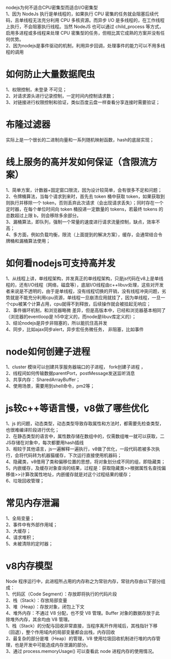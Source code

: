 nodejs为何不适合CPU密集型而适合I/O密集型  
  1、因为 NodeJs 执行是单线程的，如果执行 CPU 密集的任务就会阻塞后续代码，且单线程无法充分利用 CPU 多核资源。而异步 I/O 是多线程的，在工作线程上执行，不会阻塞执行线程。当然 NodeJS 也可以通过 child_process 等方式，启用多进程或多线程来处理 CPU 密集型的任务，但相比其它成熟的方案并没有任何优势。  
  2、因为nodejs是事件驱动的机制，利用异步回调，处理事件的能力可以不用多线程的调用  
  
# 如何防止大量数据爬虫  
  1、权限控制，未登录 不可见；  
  2、对请求源头进行记录控制，一定时间内控制请求数；  
  3、对链接进行权限控制和验证，类似百度云盘一样查看分享连接时需要验证；  
  
# 布隆过滤器  
  实际上是一个很长的二进制向量和一系列随机映射函数，hash的底层实现；  
  
# 线上服务的高并发如何保证（含限流方案）  
  1、简单方案，计数器+固定窗口限流，因为设计较简单，会有很多不足和问题；  
  2、令牌桶算法，当每个请求到来时，首先去 token 桶中获取 token，如果获取到则执行并移除一个 token，否则丢弃此次请求（会出现请求丢失）；同时存在一个定时器，在每个单位时间向 token 桶投递一定数量的 tokens，若最终 tokens 的总数超过上限 b，则会移除多余部分。  
  3、漏桶算法，即队列，强制一个常量的速度进行请求流量控制，缺点，效率不高；  
  4、多方面，例如负载均衡，限流（上面提到的解决方案），缓存，会通常结合令牌桶和漏桶算法使用；  
  
  
# 如何看nodejs可支持高并发  
  1、从线程上讲，单线程架构，并发真正的单线程架构，只是js代码在v8上是单线程的，还有I/O线程（网络，磁盘等），底层I/O线程由c++libuv处理，这些对开发者来说是不透明的，由于是单线程，没有线程切换的开销，没有线程冲突问题，劣势就是不能充分利用cpu资源，单线程一旦崩溃应用就挂了，因为单线程，一旦一个cpu被某个计算占用，cpu就得不到释放，后续操作就会被挂起无响应；  
  2、事件循环机制，和浏览器略微 差异，但是高版本中，已经和浏览器基本相同了（浏览器的eventloop是 h5中定义的，而node是libuv库定义的）；  
  3、结论nodejs是异步非阻塞的，所以能抗住高并发  
  4、同步，比如ajax同步alert，异步宏任务微任务， 非阻塞，比如事件  
  
# node如何创建子进程  
  1、cluster 模块可以创建共享服务器端口的子进程， fork创建子进程 ，  
  2、线程间如何传输数据parentPort，postMessage发送监听消息  
  3、共享内存： SharedArrayBuffer；  
  4、使用场景，需要用到shell命令，pm2等；  
  
# js较c++等语言慢，v8做了哪些优化  
  1、js 的问题，动态类型，动态类型导致存取属性和方法时，都需要先检查类型，也很难编译阶段进行优化；  
  2、在静态类型的语言中，属性数存储在数组中的，仅需数组唯一就可以获取，二JS存储在对象中，每次都要用hash插线  
  3、相较于其他语言，js一遍解释一遍执行，v8做了优化，一段代码若被多次执行，会将代码转为机器猫缓存，下次运行直接使用机器码；  
  4、隐藏类，v8借用了类和偏移位置的思想，将对象划分成不同的组，即隐藏类；  
  5，内嵌缓存，及缓存对象查询的结果，过程是：获取隐藏类>>根据属性名查找偏移值>>计算改属性地址，内嵌缓存就是对这个过程结果的缓存；  
  6、垃圾回收管理；  

# 常见内存泄漏  
  1、全局变量；  
  2、事件中有外部作用域；  
  3、大缓存；  
  4、请求堆积；  
  5、未被清除的定时器；  

# v8内存模型
  Node 程序运行中，此进程所占用的内存称之为常驻内存，常驻内存由以下部分组成：  
    1、代码区（Code Segment）：存放即将执行的代码片段  
    2、栈（Stack）：存放局部变量  
    3、堆（Heap）：存放对象，闭包上下文  
    4、堆外内存：不通过 V8 分配，也不受 V8 管理。Buffer 对象的数据存放于此  
  除堆外内存，其余均由 V8 管理。   
    1、栈（Stack）的分配与回收非常直接，当程序离开作用域后，其栈指针下移（回退），整个作用域内的局部变量都会出栈，内存回收  
    2、最复杂的部分是堆（Heap）的管理，V8 使用垃圾回收机制进行堆的内存管理，也是开发中可能造成内存泄漏的部分。  
    3、通过 process.memoryUsage() 可以查看此 node 进程内存的使用情况。  